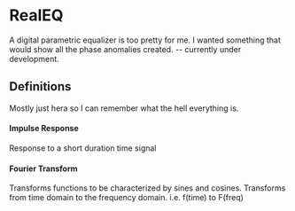 # RealEQ

  A digital parametric equalizer is too pretty for me. I wanted something that would show all the phase anomalies created.
  -- currently under development.


## Definitions
  Mostly just hera so I can remember what the hell everything is.
  
#### Impulse Response
  Response to a short duration time signal
  
#### Fourier Transform
  Transforms functions to be characterized by sines and cosines.
  Transforms from time domain to the frequency domain.
  i.e. f(time) to F(freq)